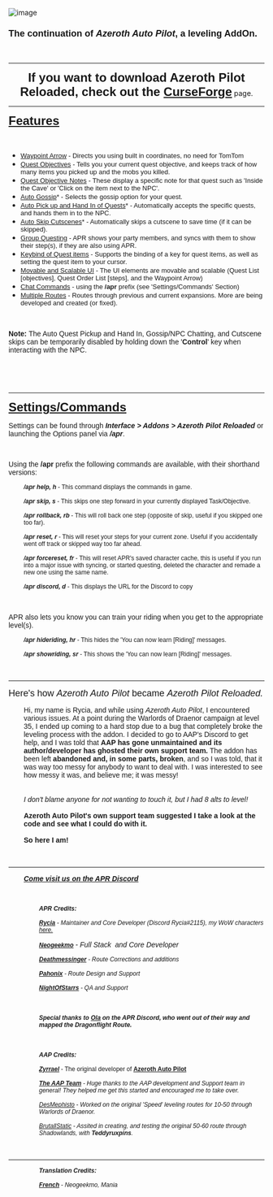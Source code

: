 ![image](https://user-images.githubusercontent.com/28711160/205469925-6c73a0d6-0047-478a-aa12-bb9a5024c514.png)
<h3 style="text-align: left;"><span style="font-size: 18px; font-family: arial;">The continuation of <em>Azeroth Auto Pilot</em>, a leveling AddOn.</span></h3>
<p style="text-align: left;">&nbsp;</p>
<hr />
<p style="text-align: center;"><span style="font-size: 24px; font-family: arial;"><strong>If you want to download Azeroth Pilot Reloaded, check out the </strong><strong><a href="https://www.curseforge.com/wow/addons/azeroth-pilot-reloaded" target="_blank" rel="noopener noreferrer">CurseForge</a></strong></span> page.</p>
<hr />
<p style="text-align: left;"><span style="font-size: 24px; font-family: arial;"><strong><u>Features</u></strong></span></p>
<p style="text-align: left;">&nbsp;</p>
<ul style="text-align: left;">
<li style="text-align: left;"><span style="font-family: arial; font-size: 13px;"><u>Waypoint Arrow</u> - Directs you using built in coordinates, no need for TomTom</span></li>
<li style="text-align: left;"><span style="font-family: arial; font-size: 13px;"><u>Quest Objectives</u> - Tells you your current quest objective, and keeps track of how many items you picked up and the mobs you killed.<br /></span></li>
<li style="text-align: left;"><span style="font-family: arial; font-size: 13px;"><u>Quest Objective Notes</u> - These display a specific note for that quest such as 'Inside the Cave' or 'Click on the item next to the NPC'.</span></li>
<li style="text-align: left;"><span style="font-family: arial; font-size: 13px;"><u>Auto Gossip</u>* - Selects the gossip option for your quest.</span></li>
<li style="text-align: left;"><span style="font-family: arial; font-size: 13px;"><u>Auto Pick up and Hand In of Quests</u>* - Automatically accepts the specific quests, and hands them in to the NPC.</span></li>
<li style="text-align: left;"><span style="font-family: arial; font-size: 13px;"><u>Auto Skip Cutscenes</u>* - Automatically skips a cutscene to save time (if it can be skipped).</span></li>
<li style="text-align: left;"><span style="font-family: arial; font-size: 13px;"><u>Group Questing</u> - APR shows your party members, and syncs with them to show their step(s), if they are also using APR.</span></li>
<li style="text-align: left;"><span style="font-family: arial; font-size: 13px;"><u>Keybind of Quest items</u> - Supports the binding of a key for quest items, as well as setting the quest item to your cursor.</span></li>
<li style="text-align: left;"><span style="font-family: arial; font-size: 13px;"><u>Movable and Scalable UI</u> - The UI elements are movable and scalable (Quest List [objectives], Quest Order List [steps], and the Waypoint Arrow)<br /></span></li>
<li style="text-align: left;"><span style="font-family: arial; font-size: 13px;"><u>Chat Commands</u> - using the <strong>/apr</strong> prefix (see 'Settings/Commands' Section)</span></li>
<li style="text-align: left;"><span style="font-family: arial; font-size: 13px;"><u>Multiple Routes</u> - Routes through previous and current expansions. More are being developed and created (or fixed).</span></li>
</ul>
<p>&nbsp;</p>
<p><span style="font-size: 14px;"><strong><span style="font-family: arial;">Note: </span></strong><span style="font-family: arial;">The Auto Quest Pickup and Hand In, Gossip/NPC Chatting, and Cutscene skips can be temporarily disabled by holding down the '<strong>Control</strong>' key when interacting with the NPC.</span><strong><span style="font-family: arial;"><br /></span></strong></span></p>
<p>&nbsp;</p>
<p>&nbsp;</p>
<hr />
<p style="text-align: left;"><span style="text-decoration: underline; font-size: 24px; font-family: arial;"><strong>Settings/Commands</strong></span></p>
<p style="text-align: left;"><span style="font-family: arial; font-size: 14px;">Settings can be found through <em><strong>Interface &gt; Addons &gt; Azeroth Pilot Reloaded</strong></em> or launching the Options panel via <em><strong>/apr</strong></em>.<br /></span></p>
<p style="text-align: left;"><span style="font-family: arial; font-size: 14px;">&nbsp;</span></p>
<p style="text-align: left;"><span style="font-family: arial; font-size: 14px;">Using the <strong>/apr</strong> prefix the following commands are available, with their shorthand versions:</span></p>
<p style="text-align: left; padding-left: 30px;"><span style="font-family: arial; font-size: 12px;"><em><strong>/apr help, h</strong></em> - This command displays the commands in game.<br /></span></p>
<p style="text-align: left; padding-left: 30px;"><span style="font-family: arial; font-size: 12px;"><strong><em>/apr skip, s</em></strong> - This skips one step forward in your currently displayed Task/Objective.<br /></span></p>
<p style="text-align: left; padding-left: 30px;"><span style="font-family: arial; font-size: 12px;"><strong><em>/apr rollback, rb</em></strong><span style="font-family: arial;"> - This will roll back one step (opposite of skip, useful if you skipped one too far).</span></span></p>
<p style="text-align: left; padding-left: 30px;"><span style="font-family: arial; font-size: 12px;"><em><strong>/apr reset, r</strong></em> - This will reset your steps for your current zone. Useful if you accidentally went off track or skipped way too far ahead.<br /></span></p>
<p style="text-align: left; padding-left: 30px;"><span style="font-family: arial; font-size: 12px;"><strong><em>/apr forcereset, fr</em></strong> <span style="font-family: arial; font-size: 12px;">- This will reset APR's saved character cache, this is useful if you run into a major issue with syncing, or started questing, deleted the character and remade a new one using the same name.</span></span></p>
<p style="text-align: left; padding-left: 30px;"><span style="font-family: arial; font-size: 12px;"><em><strong>/apr discord, d</strong></em> - This displays the URL for the Discord to copy<br /></span></p>
<p style="text-align: left;">&nbsp;</p>
<p style="text-align: left;"><span style="font-family: arial;"><span style="font-size: 14px;">APR also lets you know you can train your riding when you get to the appropriate level(s). <br /></span></span></p>
<p style="text-align: left; padding-left: 30px;"><span style="font-family: arial; font-size: 12px;"><strong><em>/apr hideriding, hr</em></strong> - This hides the 'You can now learn [Riding]' messages.<br /></span></p>
<p style="text-align: left; padding-left: 30px;"><span style="font-family: arial; font-size: 12px;"><strong><em>/apr showriding, sr</em></strong> - This shows the 'You can now learn [Riding]' messages.<br /></span></p>
<p style="text-align: left;">&nbsp;</p>
<hr />
<p style="text-align: left;"><span style="font-family: arial; font-size: 18px;">Here's how <em>Azeroth Auto Pilot</em> became <em>Azeroth Pilot Reloaded.</em></span></p>
<p style="text-align: left; padding-left: 30px;"><span style="font-family: arial; font-size: 14px;">Hi, my name is Rycia, and while using <em>Azeroth Auto Pilot</em>, I encountered various issues. At a point during the Warlords of Draenor campaign at level 35, I ended up coming to a hard stop due to a bug that completely broke the leveling process with the addon. I decided to go to AAP's Discord to get help, and I was told that <b>AAP has gone unmaintained and its author/developer has ghosted their own support team.</b> The addon has been left <b>abandoned and, in some parts, broken</b>, and so I was told, that it was way too messy for anybody to want to deal with. I was interested to see how messy it was, and believe me; it was messy!<br /><br /><br /> <em>I don't blame anyone for not wanting to touch it, but I had 8 alts to level!</em><br /><br /> <b>Azeroth Auto Pilot's own support team suggested I take a look at the code and see what I could do with it.</b><br /><br /> <b>So here I am!</b></span></p>
<p style="text-align: left;">&nbsp;</p>
<hr />
<p style="padding-left: 30px; text-align: left;"><span style="font-family: arial;"><span style="font-size: 14px;"><a href="https://discord.gg/YgcdybKdWX"><strong><em>Come visit us on the APR Discord</em></strong></a></span><br /></span></p>
<p style="padding-left: 30px; text-align: left;"><span style="font-family: arial;">&nbsp;</span></p>
<p style="text-align: left; padding-left: 60px;"><span style="font-size: 12px; font-family: arial;"><em><strong>APR Credits:</strong></em></span></p>
<p style="text-align: left; padding-left: 60px;"><span style="font-size: 12px; font-family: arial;"><em><strong><u>Rycia</u></strong> - Maintainer and Core Developer (Discord Rycia#2115), my WoW characters <a href="https://raider.io/user/Rycia" target="_blank" rel="noopener noreferrer">here.</a><br /></em></span></p>
<p style="text-align: left; padding-left: 60px;"><span style="font-size: 12px;"><u><em><strong><span style="font-family: arial;">Neogeekmo</span></strong></em></u></span><span style="font-family: arial;"> - <em>Full Stack&nbsp; and Core Developer</em></span></p>
<p style="text-align: left; padding-left: 60px;"><span style="text-decoration: underline; font-size: 12px;"><strong><span style="font-family: arial;"><em>Deathmessinger</em></span></strong></span><span style="font-size: 12px;"><span style="font-family: arial;"><em> - Route Corrections and additions</em></span></span></p>
<p style="text-align: left; padding-left: 60px;"><span style="text-decoration: underline; font-size: 12px;"><strong><span style="font-family: arial;"><em>Pahonix</em></span></strong></span><span style="font-size: 12px;"><span style="font-family: arial;"><em> - Route Design and Support</em></span></span></p>
<p style="text-align: left; padding-left: 60px;"><span style="text-decoration: underline; font-size: 12px;"><strong><span style="font-family: arial;"><em>NightOfStarrs</em></span></strong></span><span style="font-size: 12px;"><span style="font-family: arial;"><em> - QA and Support</em></span></span></p>
<p style="text-align: left;">&nbsp;</p>
<p style="text-align: left; padding-left: 60px;"><span style="font-size: 12px;"><strong><span style="font-family: arial;"><em>Special thanks to <u>Ola</u> on the APR Discord, who went out of their way and mapped the Dragonflight Route.</em></span></strong></span></p>
<p style="text-align: left;">&nbsp;</p>
<p style="text-align: left; padding-left: 60px;"><span style="font-size: 12px;"><strong><span style="font-family: arial;"><em>AAP Credits:</em></span></strong></span></p>
<p style="text-align: left; padding-left: 60px;"><span style="font-family: arial; font-size: 12px;"><strong><em><u>Zyrrael</u></em></strong> - The original developer of <a href="https://www.curseforge.com/wow/addons/azeroth-auto-pilot"><strong>Azeroth Auto Pilot</strong></a></span></p>
<p style="text-align: left; padding-left: 60px;"><span style="font-family: arial; font-size: 12px;"><em><strong><u>The AAP Team</u></strong> - Huge thanks to the AAP development and Support team in general! They helped me get this started and encouraged me to take over. </em></span></p>
<p style="text-align: left; padding-left: 60px;"><span style="font-family: arial; font-size: 12px;"><em><a href="https://www.twitch.tv/desmephisto" rel="nofollow">DesMephisto</a> - Worked on the original 'Speed' leveling routes for 10-50 through Warlords of Draenor.</em></span></p>
<p style="text-align: left; padding-left: 60px;"><span style="font-family: arial; font-size: 12px;"><em><a href="https://www.twitch.tv/brutallstatic" rel="nofollow">BrutallStatic</a> - Assited in creating, and testing the original 50-60 route through Shadowlands, with <strong>Teddyruxpins</strong>.</em></span></p>

<p style="text-align: left;">&nbsp;</p>
<hr />
<p style="text-align: left; padding-left: 60px;"><span style="font-size: 12px; font-family: arial;"><em><strong>Translation Credits:</strong></em></span></p>
<p style="text-align: left; padding-left: 60px;"><span style="text-decoration: underline; font-size: 12px;"><strong><span style="font-family: arial;"><em>French</em></span></strong></span><span style="font-size: 12px;"><span style="font-family: arial;"><em> - Neogeekmo, Mania</em></span></span></p>
